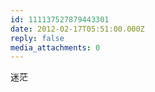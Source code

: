 ```yaml
---
id: 111137527879443301
date: 2012-02-17T05:51:00.000Z
reply: false
media_attachments: 0
---
```


迷茫 ​​​​

